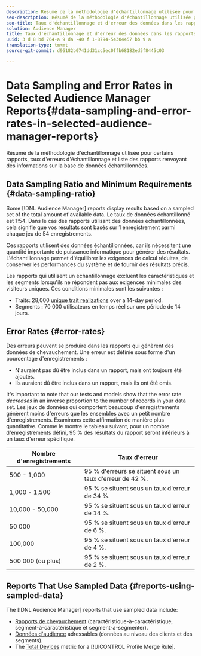 ```yaml
---
description: Résumé de la méthodologie d'échantillonnage utilisée pour certains rapports, taux d'erreurs d'échantillonnage et liste des rapports renvoyant des informations sur la base de données échantillonnées.
seo-description: Résumé de la méthodologie d'échantillonnage utilisée pour certains rapports, taux d'erreurs d'échantillonnage et liste des rapports renvoyant des informations sur la base de données échantillonnées.
seo-title: Taux d'échantillonnage et d'erreur des données dans les rapports Audience Manager sélectionnés
solution: Audience Manager
title: Taux d'échantillonnage et d'erreur des données dans les rapports Audience Manager sélectionnés
uuid: 3 d 8 bd 764-a 9 da -40 f 1-8794-54304457 bb 9 a
translation-type: tm+mt
source-git-commit: d96182b0741dd31cc5ec0ffb68182ed5f8445c03

---
```



# Data Sampling and Error Rates in Selected Audience Manager Reports{#data-sampling-and-error-rates-in-selected-audience-manager-reports}

Résumé de la méthodologie d&#39;échantillonnage utilisée pour certains rapports, taux d&#39;erreurs d&#39;échantillonnage et liste des rapports renvoyant des informations sur la base de données échantillonnées.

## Data Sampling Ratio and Minimum Requirements {#data-sampling-ratio}

Some [!DNL Audience Manager] reports display results based on a sampled set of the total amount of available data. Le taux de données échantillonné est 1:54. Dans le cas des rapports utilisant des données échantillonnées, cela signifie que vos résultats sont basés sur 1 enregistrement parmi chaque jeu de 54 enregistrements.

Ces rapports utilisent des données échantillonnées, car ils nécessitent une quantité importante de puissance informatique pour générer des résultats. L&#39;échantillonnage permet d&#39;équilibrer les exigences de calcul réduites, de conserver les performances du système et de fournir des résultats précis.

Les rapports qui utilisent un échantillonnage excluent les caractéristiques et les segments lorsqu&#39;ils ne répondent pas aux exigences minimales des visiteurs uniques. Ces conditions minimales sont les suivantes :

* Traits: 28,000 [unique trait realizations](/help/using/features/traits/trait-qualification-reference.md#unique-trait-realizations) over a 14-day period.
* Segments : 70 000 utilisateurs en temps réel sur une période de 14 jours.

## Error Rates {#error-rates}

Des erreurs peuvent se produire dans les rapports qui génèrent des données de chevauchement. Une erreur est définie sous forme d&#39;un pourcentage d&#39;enregistrements :

* N&#39;auraient pas dû être inclus dans un rapport, mais ont toujours été ajoutés.
* Ils auraient dû être inclus dans un rapport, mais ils ont été omis.

It&#39;s important to note that our tests and models show that the error rate *decreases* in an inverse proportion to the number of records in your data set. Les jeux de données qui comportent beaucoup d&#39;enregistrements génèrent moins d&#39;erreurs que les ensembles avec un petit nombre d&#39;enregistrements. Examinons cette affirmation de manière plus quantitative. Comme le montre le tableau suivant, pour un nombre d&#39;enregistrements défini, 95 % des résultats du rapport seront inférieurs à un taux d&#39;erreur spécifique.

| Nombre d&#39;enregistrements | Taux d&#39;erreur |
|--- |--- |
| 500 - 1,000 | 95 % d&#39;erreurs se situent sous un taux d&#39;erreur de 42 %. |
| 1,000 - 1,500 | 95 % se situent sous un taux d&#39;erreur de 34 %. |
| 10,000 - 50,000 | 95 % se situent sous un taux d&#39;erreur de 14 %. |
| 50 000 | 95 % se situent sous un taux d&#39;erreur de 6 %. |
| 100,000 | 95 % se situent sous un taux d&#39;erreur de 4 %. |
| 500 000 (ou plus) | 95 % se situent sous un taux d&#39;erreur de 2 %. |

## Reports That Use Sampled Data {#reports-using-sampled-data}

The [!DNL Audience Manager] reports that use sampled data include:

* [Rapports de chevauchement](../reporting/dynamic-reports/dynamic-reports.md#interactive-and-overlap-reports) (caractéristique-à-caractéristique, segment-à-caractéristique et segment-à-segmenter).
* [Données d&#39;audience](../features/addressable-audiences.md) adressables (données au niveau des clients et des segments).
* The [Total Devices](../features/profile-merge-rules/profile-link-metrics.md#merge-rule-metrics) metric for a [!UICONTROL Profile Merge Rule].
